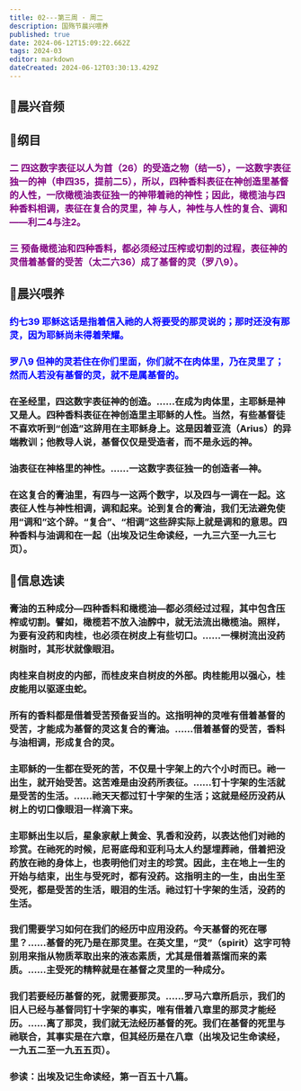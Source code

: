 ```yaml
---
title: 02---第三周 · 周二
description: 国殇节晨兴喂养
published: true
date: 2024-06-12T15:09:22.662Z
tags: 2024-03
editor: markdown
dateCreated: 2024-06-12T03:30:13.429Z
---
```


## 🎵晨兴音频

## 📖纲目

### <font color=purple>二    四这数字表征以人为首（26）的受造之物（结一5），一这数字表征独一的神（申四35，提前二5），所以，四种香料表征在神创造里基督的人性，一欣橄榄油表征独一的神带着祂的神性；因此，橄榄油与四种香料相调，表征在复合的灵里，神 与人，神性与人性的复合、调和——利二4与注2。</font>

### <font color=purple>三    预备橄榄油和四种香料，都必须经过压榨或切割的过程，表征神的灵借着基督的受苦（太二六36）成了基督的灵（罗八9）。</font>

## 📖晨兴喂养

### <font color=blue>约七39    耶稣这话是指着信入祂的人将要受的那灵说的；那时还没有那灵，因为耶稣尚未得着荣耀。</font>

### <font color=blue>罗八9    但神的灵若住在你们里面，你们就不在肉体里，乃在灵里了；然而人若没有基督的灵，就不是属基督的。</font>

### 在圣经里，四这数字表征神的创造。……在成为肉体里，主耶稣是神又是人。四种香料表征在神创造里主耶稣的人性。当然，有些基督徒不喜欢听到“创造”这辞用在主耶稣身上。这是因着亚流（Arius）的异端教训；他教导人说，基督仅仅是受造者，而不是永远的神。

### 油表征在神格里的神性。……一这数字表征独一的创造者—神。

### 在这复合的膏油里，有四与一这两个数字，以及四与一调在一起。这表征人性与神性相调，调和起来。论到复合的膏油，我们无法避免使用“调和”这个辞。“复合”、“相调”这些辞实际上就是调和的意思。四种香料与油调和在一起（出埃及记生命读经，一九三六至一九三七页）。

## 📖信息选读

### 膏油的五种成分—四种香料和橄榄油—都必须经过过程，其中包含压榨或切割。譬如，橄榄若不放入油醡中，就无法流出橄榄油。照样，为要有没药和肉桂，也必须在树皮上有些切口。……一棵树流出没药树脂时，其形状就像眼泪。

### 肉桂来自树皮的内部，而桂皮来自树皮的外部。肉桂能用以强心，桂皮能用以驱逐虫蛇。

### 所有的香料都是借着受苦预备妥当的。这指明神的灵唯有借着基督的受苦，才能成为基督的灵这复合的膏油。……借着基督的受苦，香料与油相调，形成复合的灵。

### 主耶稣的一生都在受死的苦，不仅是十字架上的六个小时而已。祂一出生，就开始受苦。这苦难是由没药所表征。……钉十字架的生活就是受苦的生活。……祂天天都过钉十字架的生活；这就是经历没药从树上的切口像眼泪一样滴下来。

### 主耶稣出生以后，星象家献上黄金、乳香和没药，以表达他们对祂的珍赏。在祂死的时候，尼哥底母和亚利马太人约瑟埋葬祂，借着把没药放在祂的身体上，也表明他们对主的珍赏。因此，主在地上一生的开始与结束，出生与受死时，都有没药。这指明主的一生，由出生至受死，都是受苦的生活，眼泪的生活。祂过钉十字架的生活，没药的生活。

### 我们需要学习如何在我们的经历中应用没药。今天基督的死在哪里？……基督的死乃是在那灵里。在英文里，“灵”（spirit）这字可特别用来指从物质萃取出来的液态素质，尤其是借着蒸馏而来的素质。……主受死的精粹就是在基督之灵里的一种成分。

### 我们若要经历基督的死，就需要那灵。……罗马六章所启示，我们的旧人已经与基督同钉十字架的事实，唯有借着八章里的那灵才能经历。……离了那灵，我们就无法经历基督的死。我们在基督的死里与祂联合，其事实是在六章，但其经历是在八章（出埃及记生命读经，一九五二至一九五五页）。

### 参读：出埃及记生命读经，第一百五十八篇。
<!-- Google tag (gtag.js) -->
<script async src="https://www.googletagmanager.com/gtag/js?id=G-1P8709Z16T"></script>
<script>
  window.dataLayer = window.dataLayer || [];
  function gtag(){dataLayer.push(arguments);}
  gtag('js', new Date());

  gtag('config', 'G-1P8709Z16T');
</script>